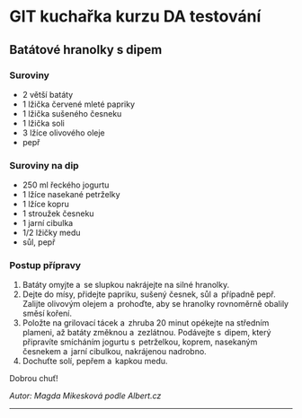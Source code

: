 # GIT kuchařka kurzu DA testování

## Batátové hranolky s dipem

### Suroviny
* 2 větší batáty
* 1 lžička červené mleté papriky
* 1 lžička sušeného česneku
* 1 lžička soli
* 3 lžíce olivového oleje
* pepř

### Suroviny na dip
* 250 ml řeckého jogurtu
* 1 lžíce nasekané petrželky
* 1 lžíce kopru
* 1 stroužek česneku
* 1 jarní cibulka
* 1/2 lžičky medu
* sůl, pepř

### Postup přípravy
1. Batáty omyjte a  se slupkou nakrájejte na silné hranolky.
2. Dejte do mísy, přidejte papriku, sušený česnek, sůl a  případně pepř. Zalijte olivovým olejem a  prohoďte, aby se hranolky rovnoměrně obalily směsí koření. 
3. Položte na grilovací tácek a  zhruba 20 minut opékejte na středním plameni, až batáty změknou a  zezlátnou.
   Podávejte s  dipem, který připravíte smícháním jogurtu s  petrželkou, koprem, nasekaným česnekem a  jarní cibulkou, nakrájenou nadrobno.
4. Dochuťte solí, pepřem a  kapkou medu.

Dobrou chuť!

_Autor: Magda Mikesková podle Albert.cz_

---
